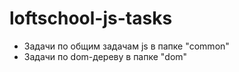 # loftschool-js-tasks
* Задачи по общим задачам js в папке "common"
* Задачи по dom-дереву в папке "dom"
